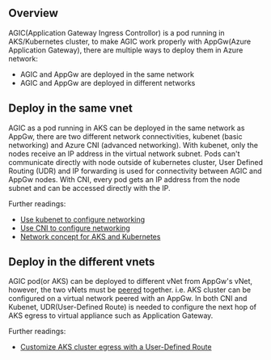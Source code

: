 ## Overview

AGIC(Application Gateway Ingress Controllor) is a pod running in AKS/Kubernetes cluster, to make AGIC work properly with AppGw(Azure Application Gateway), there are multiple ways to deploy them in Azure network:
  - AGIC and AppGw are deployed in the same network
  - AGIC and AppGw are deployed in different networks

## Deploy in the same vnet
AGIC as a pod running in AKS can be deployed in the same network as AppGw, there are two different network connectivities,  kubenet (basic networking) and Azure CNI (advanced networking).
With kubenet, only the nodes receive an IP address in the virtual network subnet. Pods can't communicate directly with node outside of kubernetes cluster, User Defined Routing (UDR) and IP forwarding is used for connectivity between AGIC and AppGw nodes.
With CNI, every pod gets an IP address from the node subnet and can be accessed directly with the IP.

Further readings:
  - [Use kubenet to configure networking](https://docs.microsoft.com/en-us/azure/aks/configure-kubenet)
  - [Use CNI to configure networking](https://docs.microsoft.com/en-us/azure/aks/configure-azure-cni)
  - [Network concept for AKS and Kubernetes](https://docs.microsoft.com/en-us/azure/aks/concepts-network)


## Deploy in the different vnets
AGIC pod(or AKS) can be deployed to different vNet from AppGw's vNet, however, the two vNets must be [peered](https://docs.microsoft.com/en-us/azure/virtual-network/virtual-network-peering-overview) together. i.e. AKS cluster can be configured on a virtual network peered with an AppGw.
In both CNI and Kubenet, UDR(User-Defined Route) is needed to configure the next hop of AKS egress to virtual appliance such as Application Gateway.

 Further readings:
  - [Customize AKS cluster egress with a User-Defined Route](https://docs.microsoft.com/en-us/azure/aks/egress-outboundtype)
